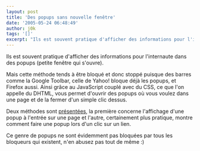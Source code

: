 ```yaml
---
layout: post
title: 'Des popups sans nouvelle fenêtre'
date: '2005-05-24 06:48:49'
author: j0k
tags: '[]'
excerpt: "Ils est souvent pratique d'afficher des informations pour l'internaute dans des popups (petite fenêtre qui s'ouvre).     \nMais cette méthode tends à être bloqué et donc stoppé puisque des barres comme la Google Toolbar, celle de Yahoo! bloque déjà les popups, et Firefox aussi.   Ainsi grâce au JavaScript couplé avec du CSS, ce que l'on appelle du DHTML,      …"
---
```


Ils est souvent pratique d'afficher des informations pour l'internaute dans des popups (petite fenêtre qui s'ouvre).

Mais cette méthode tends à être bloqué et donc stoppé puisque des barres comme la Google Toolbar, celle de Yahoo! bloque déjà les popups, et Firefox aussi.   Ainsi grâce au JavaScript couplé avec du CSS, ce que l'on appelle du DHTML, vous permet d'ouvrir des popups où vous voulez dans une page et de la fermer d'un simple clic dessus.

Deux méthodes sont [présentées](http://css.alsacreations.com/Tutoriels-JavaScript/Faire-apparaitre-des-popups-sans-nouvelle-fenetre), la première concerne l'affichage d'une popup à l'entrée sur une page et l'autre, certainement plus pratique, montre comment faire une popup lors d'un clic sur un lien.

Ce genre de popups ne sont évidemment pas bloquées par tous les bloqueurs qui existent, n'en abusez pas tout de même :)
